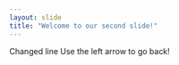 ```yaml
---
layout: slide
title: "Welcome to our second slide!"
---
```

Changed line
Use the left arrow to go back!
